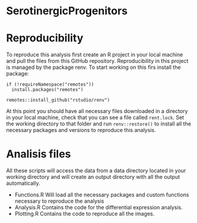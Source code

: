 # SerotinergicProgenitors
# Reproducibility
To reproduce this analysis first create an R project in your local machine and pull the files from this GitHub repository. Reproducibility in this project is managed by the package renv. To start working on this firs install the package:
```
if (!requireNamespace("remotes"))
  install.packages("remotes")

remotes::install_github("rstudio/renv")
```
At this point you should have all necessary files downloaded in a directory in your local machine, check that you can see a file called `rent.lock`. Set the working directory to that folder and run `renv::restore()` to install all the necessary packages and versions to reproduce this analysis.

# Analisis files

All these scripts will access the data from a data directory located in your working directory and will create an output directory with all the output automatically.

- Functions.R Will load all the necessary packages and custom functions necessary to reproduce the analysis
- Analysis.R Contains the code for the differential expression analysis.
- Plotting.R Contains the code to reproduce all the images.